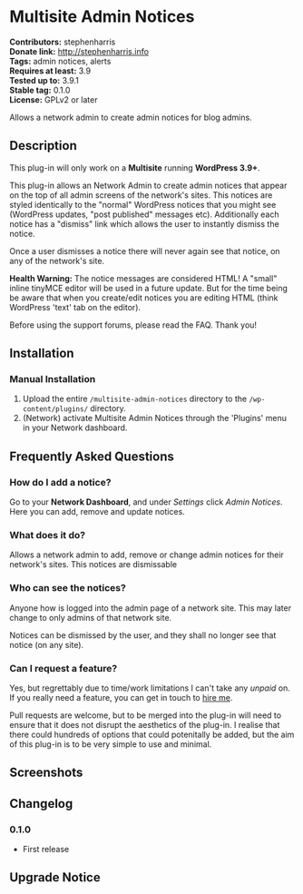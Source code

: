 # Multisite Admin Notices #
**Contributors:** stephenharris  
**Donate link:** http://stephenharris.info  
**Tags:** admin notices, alerts  
**Requires at least:** 3.9  
**Tested up to:** 3.9.1  
**Stable tag:** 0.1.0  
**License:** GPLv2 or later  

Allows a network admin to create admin notices for blog admins.

## Description ##

This plug-in will only work on a **Multisite** running **WordPress 3.9+**. 

This plug-in allows an Network Admin to create admin notices that appear on the top of all admin screens of the
network's sites. This notices are styled identically to the "normal" WordPress notices that you might see (WordPress 
updates, "post published" messages etc). Additionally each notice has a "dismiss" link which allows the user to 
instantly dismiss the notice. 

Once a user dismisses a notice there will never again see that notice, on any of the network's site.

**Health Warning:** The notice messages are considered HTML! A "small" inline tinyMCE editor will be used in a
future update. But for the time being be aware that when you create/edit notices you are editing HTML (think WordPress 
'text' tab on the editor).

Before using the support forums, please read the FAQ. Thank you!


## Installation ##

### Manual Installation ###

1. Upload the entire `/multisite-admin-notices` directory to the `/wp-content/plugins/` directory.
2. (Network) activate Multisite Admin Notices through the 'Plugins' menu in your Network dashboard.

## Frequently Asked Questions ##

### How do I add a notice? ###
Go to your **Network Dashboard**, and under *Settings* click *Admin Notices*. Here you can add, remove and update notices. 

### What does it do? ###
Allows a network admin to add, remove or change admin notices for their network's sites. This notices
are dismissable

### Who can see the notices? ###
Anyone how is logged into the admin page of a network site. This may later change to only admins of that
network site. 

Notices can be dismissed by the user, and they shall no longer see that notice (on any site). 

### Can I request a feature?  ###
Yes, but regrettably due to time/work limitations I can't take any *unpaid* on. If you really need a feature, 
you can get in touch to [hire me](http://stephenharris.info).

Pull requests are welcome, but to be merged into the plug-in will need to ensure that it does not disrupt the aesthetics
of the plug-in. I realise that there could hundreds of options that could potenitally be added, but the aim of this
plug-in is to be very simple to use and minimal.


## Screenshots ##


## Changelog ##

### 0.1.0 ###
* First release

## Upgrade Notice ##
